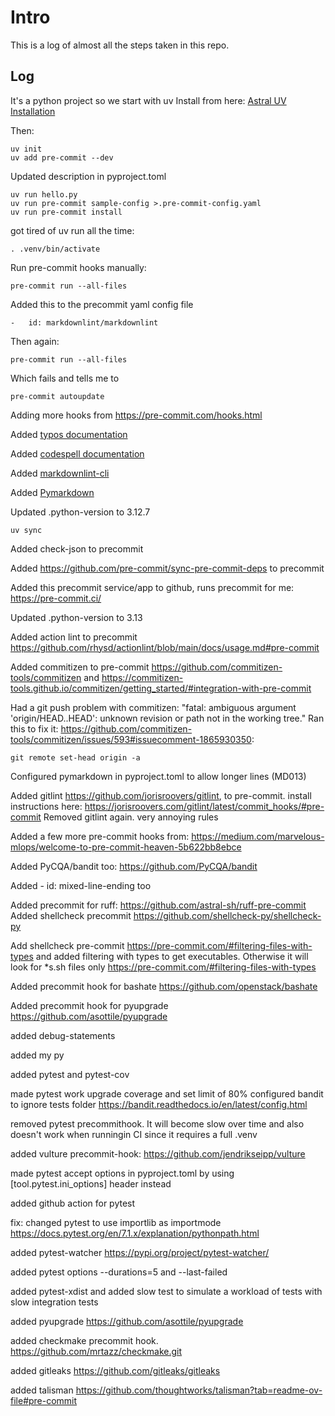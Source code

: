# Intro

This is a log of almost all the steps taken in this repo.

## Log

It's a python project so we start with uv
Install from here: [Astral UV Installation](https://docs.astral.sh/uv/getting-started/installation/)

Then:

    uv init
    uv add pre-commit --dev

Updated description in pyproject.toml

    uv run hello.py
    uv run pre-commit sample-config >.pre-commit-config.yaml
    uv run pre-commit install

got tired of uv run all the time:

    . .venv/bin/activate

Run pre-commit hooks manually:

    pre-commit run --all-files

Added this to the precommit yaml config file

    -   id: markdownlint/markdownlint

Then again:

    pre-commit run --all-files

Which fails and tells me to

    pre-commit autoupdate

Adding more hooks from <https://pre-commit.com/hooks.html>

Added [typos documentation](https://github.com/crate-ci/typos/blob/master/docs/pre-commit.md)

Added [codespell documentation](https://github.com/codespell-project/codespell?tab=readme-ov-file#pre-commit-hook)

Added [markdownlint-cli](https://github.com/igorshubovych/markdownlint-cli)

Added [Pymarkdown](https://github.com/jackdewinter/pymarkdown)

Updated .python-version to 3.12.7

    uv sync

Added check-json to precommit

Added <https://github.com/pre-commit/sync-pre-commit-deps> to precommit

Added this precommit service/app to github, runs precommit for me: <https://pre-commit.ci/>

Updated .python-version to 3.13

Added action lint to precommit <https://github.com/rhysd/actionlint/blob/main/docs/usage.md#pre-commit>

Added commitizen to pre-commit <https://github.com/commitizen-tools/commitizen>
and <https://commitizen-tools.github.io/commitizen/getting_started/#integration-with-pre-commit>

Had a git push problem with commitizen:
"fatal: ambiguous argument 'origin/HEAD..HEAD': unknown revision or path not in the working tree."
Ran this to fix it:
<https://github.com/commitizen-tools/commitizen/issues/593#issuecomment-1865930350>:

    git remote set-head origin -a

Configured pymarkdown in pyproject.toml to allow longer lines (MD013)

Added gitlint <https://github.com/jorisroovers/gitlint>, to pre-commit. install instructions here: <https://jorisroovers.com/gitlint/latest/commit_hooks/#pre-commit>
Removed gitlint again. very annoying rules

Added a few more pre-commit hooks from: <https://medium.com/marvelous-mlops/welcome-to-pre-commit-heaven-5b622bb8ebce>

Added PyCQA/bandit too: <https://github.com/PyCQA/bandit>

Added     -   id: mixed-line-ending too

Added precommit for ruff: <https://github.com/astral-sh/ruff-pre-commit>
Added shellcheck precommit <https://github.com/shellcheck-py/shellcheck-py>

Add shellcheck pre-commit <https://pre-commit.com/#filtering-files-with-types> and added filtering with types to get executables. Otherwise it will look for  *s.sh files only <https://pre-commit.com/#filtering-files-with-types>

Added precommit hook for bashate <https://github.com/openstack/bashate>

Added precommit hook for pyupgrade <https://github.com/asottile/pyupgrade>

added debug-statements

added my py

added pytest and pytest-cov

made pytest work
upgrade coverage and set limit of 80%
configured bandit to ignore tests folder <https://bandit.readthedocs.io/en/latest/config.html>

removed pytest precommithook. It will become slow over time and also doesn't work when runningin CI since it requires a full .venv

added vulture precommit-hook: <https://github.com/jendrikseipp/vulture>

made pytest accept options in pyproject.toml by using [tool.pytest.ini_options] header instead

added github action for pytest

fix: changed pytest to use importlib as importmode <https://docs.pytest.org/en/7.1.x/explanation/pythonpath.html>

added pytest-watcher <https://pypi.org/project/pytest-watcher/>

added pytest options --durations=5 and --last-failed

added pytest-xdist and added slow test to simulate a workload of tests with slow integration tests

added pyupgrade <https://github.com/asottile/pyupgrade>

added checkmake precommit hook. <https://github.com/mrtazz/checkmake.git>

added gitleaks <https://github.com/gitleaks/gitleaks>

added talisman <https://github.com/thoughtworks/talisman?tab=readme-ov-file#pre-commit>
